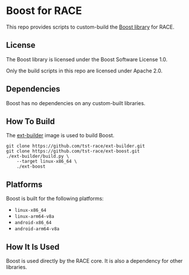 # Boost for RACE

This repo provides scripts to custom-build the
[Boost library](https://boost.org) for RACE.

## License

The Boost library is licensed under the Boost Software License 1.0.

Only the build scripts in this repo are licensed under Apache 2.0.

## Dependencies

Boost has no dependencies on any custom-built libraries.

## How To Build

The [ext-builder](https://github.com/tst-race/ext-builder) image is used to
build Boost.

```
git clone https://github.com/tst-race/ext-builder.git
git clone https://github.com/tst-race/ext-boost.git
./ext-builder/build.py \
    --target linux-x86_64 \
    ./ext-boost
```

## Platforms

Boost is built for the following platforms:

* `linux-x86_64`
* `linux-arm64-v8a`
* `android-x86_64`
* `android-arm64-v8a`

## How It Is Used

Boost is used directly by the RACE core. It is also a dependency for other
libraries.
